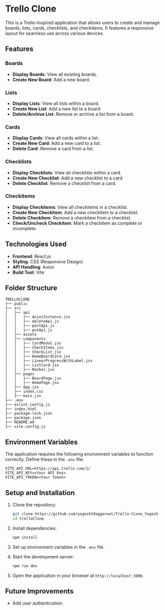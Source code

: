 # Trello Clone

This is a Trello-inspired application that allows users to create and manage boards, lists, cards, checklists, and checkitems. It features a responsive layout for seamless use across various devices.

## Features

### Boards

- **Display Boards**: View all existing boards.
- **Create New Board**: Add a new board.

### Lists

- **Display Lists**: View all lists within a board.
- **Create New List**: Add a new list to a board.
- **Delete/Archive List**: Remove or archive a list from a board.

### Cards

- **Display Cards**: View all cards within a list.
- **Create New Card**: Add a new card to a list.
- **Delete Card**: Remove a card from a list.

### Checklists

- **Display Checklists**: View all checklists within a card.
- **Create New Checklist**: Add a new checklist to a card.
- **Delete Checklist**: Remove a checklist from a card.

### Checkitems

- **Display Checkitems**: View all checkitems in a checklist.
- **Create New Checkitem**: Add a new checkitem to a checklist.
- **Delete Checkitem**: Remove a checkitem from a checklist.
- **Check/Uncheck Checkitem**: Mark a checkitem as complete or incomplete.

## Technologies Used

- **Frontend**: React.js
- **Styling**: CSS (Responsive Design)
- **API Handling**: Axios
- **Build Tool**: Vite

## Folder Structure

```text
TRELLOCLONE
├── public
├── src
│   ├── api
│   │   ├── AxiosInstance.jsx
│   │   ├── deleteApi.js
│   │   ├── postApi.js
│   │   ├── putApi.js
│   ├── assets
│   ├── components
│   │   ├── CardModal.jsx
│   │   ├── CheckItems.jsx
│   │   ├── CheckList.jsx
│   │   ├── HomeBoardCard.jsx
│   │   ├── LinearProgressWithLabel.jsx
│   │   ├── ListCard.jsx
│   │   ├── Navbar.jsx
│   ├── pages
│   │   ├── BoardPage.jsx
│   │   ├── HomePage.jsx
│   ├── App.jsx
│   ├── index.css
│   ├── main.jsx
├── .env
├── eslint.config.js
├── index.html
├── package-lock.json
├── package.json
├── README.md
├── vite.config.js
```

## Environment Variables

The application requires the following environment variables to function correctly. Define these in the `.env` file:

```text
VITE_API_URL=https://api.trello.com/1/
VITE_API_KEY=<Your API Key>
VITE_API_TOKEN=<Your Token>
```

## Setup and Installation

1. Clone the repository:

   ```bash
   git clone https://github.com/yogesh19aggarwal/Trello-CLone_Yogesh
   cd trelloClone
   ```

2. Install dependencies:

   ```bash
   npm install
   ```

3. Set up environment variables in the `.env` file.

4. Start the development server:

   ```bash
   npm run dev
   ```

5. Open the application in your browser at `http://localhost:3000`.

## Future Improvements

- Add user authentication.
